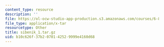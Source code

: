 ```yaml
---
content_type: resource
description: ''
file: https://ol-ocw-studio-app-production.s3.amazonaws.com/courses/6-837-computer-graphics-fall-2012/b10c626f37b2070142529999e4160d68_sibenik_1.tar.gz
file_type: application/x-tar
resourcetype: Other
title: sibenik_1.tar.gz
uid: b10c626f-37b2-0701-4252-9999e4160d68
---
```

